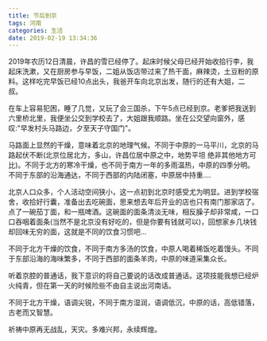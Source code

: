 ```yaml
---
title: 节后到京
tags: 河南
categories: 生活
date: 2019-02-19 13:34:36
---
```


<script type="text/x-mathjax-config">
  MathJax.Hub.Config({tex2jax: {inlineMath: [['$','$'], ['\\(','\\)']]}});
</script>
<script type="text/javascript" async
  src="https://wujilingfeng.top/MathJax/MathJax.js?config=TeX-AMS_CHTML">
</script>




<!--more-->

2019年农历12日清晨，许昌的雪已经停了。起床时候父母已经开始收拾行李，我起床洗漱，又在厨房参与早饭，二姐从饭店带过来了热干面，麻辣烫，土豆粉的原料。这样吃完早饭已经10点出头，我爸开车向北京出发，随行的还有大姐，二叔。

在车上容易犯困，睡了几觉，又玩了会三国杀，下午5点已经到京。老爹把我送到六里桥北里，我便坐公交到学校去了，大姐跟我顺路。坐在公交望向窗外，感叹:"早发村头马路边，夕至天子守国门"。

马路面上显然的干燥，意味着北京的地理气候。不同于中原的一马平川，北京的马路起伏不断(北京位居北方，多山，许昌位居中原之中，地势平坦 绝非其他地方可比)。不同于北方的寒冷干燥，也不同于南方一年的多雨温热，中原的四季分明。不同于东部的沿海通达，不同于西部的内陆闭塞，中原居中持重....

北京人口众多，个人活动空间狭小，这一点初到北京时感受尤为明显。进到学校宿舍，收拾好行囊，准备出去吃碗面，思来想去年后开业的店也只有南门那家店了。点了一碗茄丁面，和一瓶啤酒。这碗面的面条清淡无味，相反臊子却非常咸，一口口吞咽着面条(当然不是北京没有好吃的，但是你要有钱就可以)，回想家乡几块钱却回味无穷的面，这就是不同的饮食习惯吧...

不同于北方干燥的饮食，不同于南方多汤的饮食，中原人喝着稀饭吃着馒头。不同于东部沿海的海味繁多，不同于西部的面条羊肉，中原的味道采集众长。

听着京腔的普通话，我下意识的将自己要说的话改成普通话。这项技能我想已经炉火纯青，但在第一天的时候险些不由自主说出河南话。

不同于北方干燥，语调尖锐，不同于南方湿润，语调低沉，中原的话，高低错落，古老而又智慧。

祈祷中原再无战乱，天灾。多难兴邦，永续辉煌。